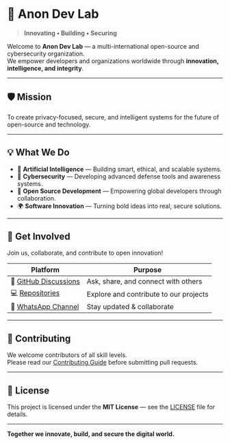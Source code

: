 # 🌌 Anon Dev Lab

> **Innovating • Building • Securing**

Welcome to **Anon Dev Lab** — a multi-international open-source and cybersecurity organization.  
We empower developers and organizations worldwide through **innovation, intelligence, and integrity**.

---

## 🛡️ Mission
To create privacy-focused, secure, and intelligent systems for the future of open-source and technology.

---

## 💡 What We Do
- 🤖 **Artificial Intelligence** — Building smart, ethical, and scalable systems.  
- 🧩 **Cybersecurity** — Developing advanced defense tools and awareness systems.  
- 🧠 **Open Source Development** — Empowering global developers through collaboration.  
- 🌍 **Software Innovation** — Turning bold ideas into real, secure solutions.

---

## 🚀 Get Involved
Join us, collaborate, and contribute to open innovation!

| Platform | Purpose |
|-----------|----------|
| 💬 [GitHub Discussions](../../discussions) | Ask, share, and connect with others |
| 💻 [Repositories](../../repositories) | Explore and contribute to our projects |
| 📱 [WhatsApp Channel](https://whatsapp.com/channel/0029VbAmgwp3mFYF4DFVym0z) | Stay updated & collaborate |

---

## 🤝 Contributing
We welcome contributors of all skill levels.  
Please read our [Contributing Guide](CONTRIBUTING.md) before submitting pull requests.

---

## 📜 License
This project is licensed under the **MIT License** — see the [LICENSE](LICENSE) file for details.

---

**Together we innovate, build, and secure the digital world.**
